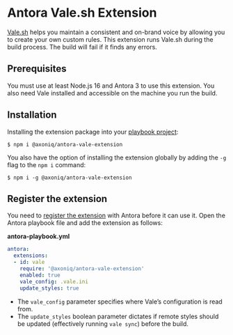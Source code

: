 # Antora Vale.sh Extension

[Vale.sh](https://vale.sh/) helps you maintain a consistent and on-brand voice by allowing you to create your own custom rules.
This extension runs Vale.sh during the build process. The build will fail if it finds any errors.

## Prerequisites

You must use at least Node.js 16 and Antora 3 to use this extension.
You also need Vale installed and accessible on the machine you run the build.

## Installation

Installing the extension package into your [playbook project](https://docs.antora.org/antora/3.0/playbook/use-an-existing-playbook-project/):

```console
$ npm i @axoniq/antora-vale-extension
```

You also have the option of installing the extension globally by adding the `-g` flag to the `npm i` command:

```console
$ npm i -g @axoniq/antora-vale-extension
```

## Register the extension

You need to [register the extension](https://docs.antora.org/antora/3.0/extend/register-extension/) with Antora before it can use it.
Open the Antora playbook file and add the extension as follows:

**antora-playbook.yml**

```yaml
antora:
  extensions:
  - id: vale
    require: '@axoniq/antora-vale-extension'
    enabled: true
    vale_config: .vale.ini
    update_styles: true
```

 - The `vale_config` parameter specifies where Vale’s configuration is read from.
- The `update_styles` boolean parameter dictates if remote styles should be updated (effectively running `vale sync`) before the build.

